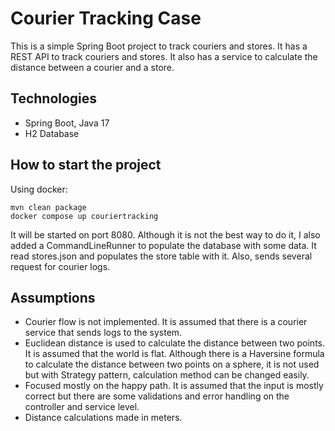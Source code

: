 # Courier Tracking Case

This is a simple Spring Boot project to track couriers and stores. It has a REST API to track couriers and stores. It also has a service to calculate the distance between a courier and a store.

## Technologies

* Spring Boot, Java 17
* H2 Database

## How to start the project

Using docker:

```shell
mvn clean package
docker compose up couriertracking
```

It will be started on port 8080. Although it is not the best way to do it, I also added a CommandLineRunner to populate the database with some data.
It read stores.json and populates the store table with it. Also, sends several request for courier logs.

## Assumptions

* Courier flow is not implemented. It is assumed that there is a courier service that sends logs to the system. 
* Euclidean distance is used to calculate the distance between two points. It is assumed that the world is flat. Although there is a Haversine formula to calculate the distance between two points on a sphere, it is not used but with Strategy pattern, calculation method can be changed easily.
* Focused mostly on the happy path. It is assumed that the input is mostly correct but there are some validations and error handling on the controller and service level.
* Distance calculations made in meters.